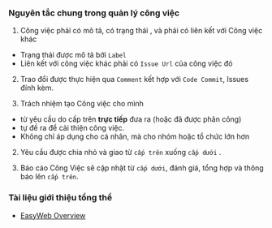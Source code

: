 
### Nguyên tắc chung trong quản lý công việc

1. Công việc phải có mô tả, có trạng thái , và phải có liên kết với Công việc khác
 - Trạng thái được mô tả bởi `Label`
 - Liên kết với công việc khác phải có `Issue Url` của công việc đó

2. Trao đổi được thực hiện qua `Comment` kết hợp với `Code Commit`, Issues đính kèm.

3. Trách nhiệm tạo Công việc cho mình
 - từ yêu cầu do cấp trên **trực tiếp** đưa ra (hoặc đã được phân công)
 - tự đề ra để cải thiện công việc.
 - Không chỉ áp dụng cho cá nhân, mà cho nhóm hoặc tổ chức lớn hơn

2. Yêu cầu được chia nhỏ và giao từ `cấp trên` xuống `cấp dưới` . 

4. Báo cáo Công Việc sẽ cập nhật từ `cấp dưới`, đánh giá, tổng hợp và thông báo lên `cấp trên`.


### Tài liệu giới thiệu tổng thể

- [EasyWeb Overview](https://github.com/easywebhub/tasks/wiki)
